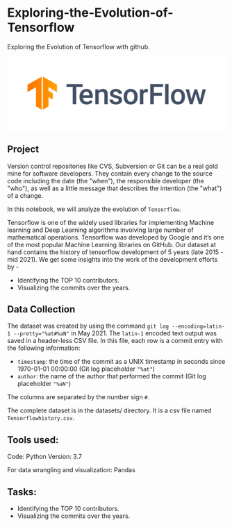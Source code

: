 # Exploring-the-Evolution-of-Tensorflow

Exploring the Evolution of Tensorflow with github. 

![Alt Text](https://github.com/aayanmaity/Exploring-the-Evolution-of-Tensorflow/blob/main/dataset/tensorflow_new.png)

## Project 

Version control repositories like CVS, Subversion or Git can be a real gold mine for software developers. They contain every change to the source code including the date (the "when"), the responsible developer (the "who"), as well as a little message that describes the intention (the "what") of a change.

In this notebook, we will analyze the evolution of `Tensorflow`.

Tensorflow is one of the widely used libraries for implementing Machine learning and Deep Learning algorithms involving large number of mathematical operations. Tensorflow was developed by Google and it’s one of the most popular Machine Learning libraries on GitHub. Our dataset at hand contains the history of tensorflow development of 5 years (late 2015 - mid 2021). We get some insights into the work of the development efforts by -

* Identifying the TOP 10 contributors.
* Visualizing the commits over the years.

## Data Collection 

The dataset was created by using the command `git log --encoding=latin-1 --pretty="%at#%aN"` in May 2021. The `latin-1` encoded text output was saved in a header-less CSV file. In this file, each row is a commit entry with the following information:

* `timestamp`: the time of the commit as a UNIX timestamp in seconds since 1970-01-01 00:00:00 (Git log placeholder `"%at"`)
* `author`: the name of the author that performed the commit (Git log placeholder `"%aN"`)

The columns are separated by the number sign `#`. 

The complete dataset is in the datasets/ directory. It is a csv file named `Tensorflowhistory.csv`.

## Tools used:

Code: Python Version: 3.7

For data wrangling and visualization: Pandas

## Tasks:

* Identifying the TOP 10 contributors.
* Visualizing the commits over the years.

